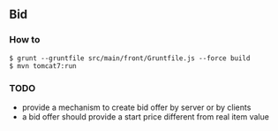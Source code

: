 ## Bid

### How to

    $ grunt --gruntfile src/main/front/Gruntfile.js --force build
    $ mvn tomcat7:run

### TODO

 - provide a mechanism to create bid offer by server or by clients
 - a bid offer should provide a start price different from real item value
